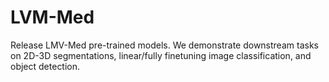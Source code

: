 # LVM-Med
Release LMV-Med pre-trained models. We demonstrate downstream tasks on 2D-3D segmentations, linear/fully finetuning image classification, and object detection.  
